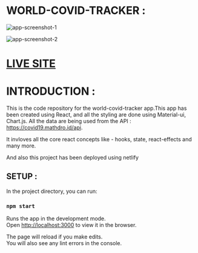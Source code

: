 # WORLD-COVID-TRACKER :
![app-screenshot-1](https://raw.githubusercontent.com/kulendu/covid-tracker-project/master/src/images/Screenshot%20from%202020-06-10%2012-01-23.png)

![app-screenshot-2](https://raw.githubusercontent.com/kulendu/covid-tracker-project/master/src/images/Screenshot%20from%202020-06-10%2012-01-46.png)

# [LIVE SITE](https://ecstatic-curie-8eccb7.netlify.app/)

# INTRODUCTION :
This is the code repository for the world-covid-tracker app.This app has been created using React, and all the styling are done using Material-ui, Chart.js.
All the data are being used from the API : https://covid19.mathdro.id/api.

It invloves all the core react concepts like - hooks, state, react-effects and many more.

And also this project has been deployed using netlify


## SETUP :

In the project directory, you can run:

### `npm start`

Runs the app in the development mode.<br />
Open [http://localhost:3000](http://localhost:3000) to view it in the browser.

The page will reload if you make edits.<br />
You will also see any lint errors in the console.

